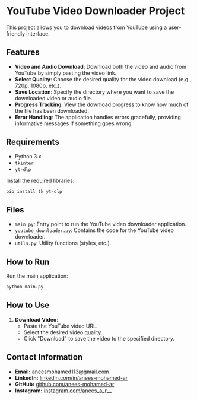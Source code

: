 # YouTube Video Downloader Project

This project allows you to download videos from YouTube using a user-friendly interface.

## Features

- **Video and Audio Download**: Download both the video and audio from YouTube by simply pasting the video link.
- **Select Quality**: Choose the desired quality for the video download (e.g., 720p, 1080p, etc.).
- **Save Location**: Specify the directory where you want to save the downloaded video or audio file.
- **Progress Tracking**: View the download progress to know how much of the file has been downloaded.
- **Error Handling**: The application handles errors gracefully, providing informative messages if something goes wrong.

## Requirements

- Python 3.x
- `tkinter`
- `yt-dlp`

Install the required libraries:

```bash
pip install tk yt-dlp
```

## Files

- `main.py`: Entry point to run the YouTube video downloader application.
- `youtube_downloader.py`: Contains the code for the YouTube video downloader.
- `utils.py`: Utility functions (styles, etc.).

## How to Run

Run the main application:

```bash
python main.py
```

## How to Use

1. **Download Video**:
   - Paste the YouTube video URL.
   - Select the desired video quality.
   - Click "Download" to save the video to the specified directory.

## Contact Information

- **Email:** aneesmohamed113@gmail.com
- **LinkedIn:** [linkedin.com/in/anees-mohamed-ar](https://www.linkedin.com/in/anees-mohamed-ar)
- **GitHub:** [github.com/anees-mohamed-ar](https://github.com/anees-mohamed-ar)
- **Instagram:** [instagram.com/anees_a_r__](https://www.instagram.com/anees_a_r__)
